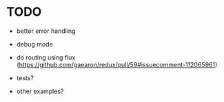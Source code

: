 # TODO

- better error handling
- debug mode
- do routing using flux (https://github.com/gaearon/redux/pull/59#issuecomment-112065961)

- tests?
- other examples?